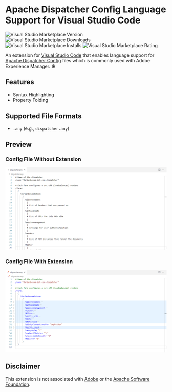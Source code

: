 # Apache Dispatcher Config Language Support for Visual Studio Code

![Visual Studio Marketplace Version](https://img.shields.io/visual-studio-marketplace/v/darian-benam.vscode-apache-dispatcher-config-language-support)
![Visual Studio Marketplace Downloads](https://img.shields.io/visual-studio-marketplace/d/darian-benam.vscode-apache-dispatcher-config-language-support)
![Visual Studio Marketplace Installs](https://img.shields.io/visual-studio-marketplace/i/darian-benam.vscode-apache-dispatcher-config-language-support)
![Visual Studio Marketplace Rating](https://img.shields.io/visual-studio-marketplace/r/darian-benam.vscode-apache-dispatcher-config-language-support)

An extension for [Visual Studio Code](https://code.visualstudio.com) that enables language support for [Apache Dispatcher Config](https://experienceleague.adobe.com/docs/experience-manager-dispatcher/using/configuring/dispatcher-configuration.html?lang=en) files which is commonly used with Adobe Experience Manager. ⚙️

## Features

- Syntax Highlighting
- Property Folding

## Supported File Formats

- `.any` (e.g., `dispatcher.any`)

## Preview

### Config File Without Extension

![Screenshot of Visual Studio Code with a dispatcher.any file opened with zero syntax highlighting](./assets/screenshots/config-file-without-extension.png "Screenshot of Visual Studio Code with a dispatcher.any file opened with zero syntax highlighting")

### Config File With Extension

![Screenshot of Visual Studio Code with a dispatcher.any file opened with syntax highlighting](./assets/screenshots/config-file-with-extension.png "Screenshot of Visual Studio Code with a dispatcher.any file opened with syntax highlighting")

## Disclaimer

This extension is not associated with [Adobe](https://www.adobe.com) or the [Apache Software Foundation](https://www.apache.org).
